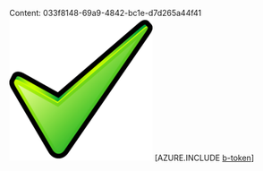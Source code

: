 Content: 033f8148-69a9-4842-bc1e-d7d265a44f41![image](02dff8c6-0a75-4599-8326-e45124eefd42.png)
[AZURE.INCLUDE [b-token](59cb5970-b538-4055-9ccd-5efbf944fba2.md)]
